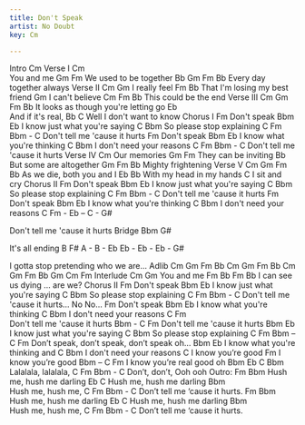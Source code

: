 ```yaml
---
title: Don't Speak
artist: No Doubt
key: Cm

---
```

Intro
 Cm
Verse I
Cm\
You and me
 Gm              Fm
We used to be together
Bb          Gm     Fm     Bb
Every day together always
Verse II
Cm           Gm
I really feel
         Fm         Bb
That I'm losing my best friend
  Gm
I can't believe
 Cm              Fm    Bb
This could be the end
Verse III
   Cm       Gm     Fm           Bb
It looks as though you're letting go
       Eb\
And if it's real,
        Bb            C
Well I don't want to know
Chorus I
Fm
Don't speak
   Bbm                    Eb
I know just what you're saying
     C            Bbm
So please stop explaining
       C                 Fm   Bbm - C
Don't tell me 'cause it hurts
Fm
Don't speak
    Bbm               Eb
I know what you're thinking
   C               Bbm
I don't need your reasons
       C                 Fm   Bbm - C
Don't tell me 'cause it hurts
Verse IV
      Cm
Our memories
Gm             Fm
They can be inviting
               Bb\
But some are altogether
Gm      Fm          Bb
Mighty frightening
Verse V
Cm    Gm   Fm           Bb
As we die, both you and I
Eb                    Bb
With my head in my hands
           C
I sit and cry
Chorus II
Fm
Don't speak
   Bbm                    Eb
I know just what you're saying
C                 Bbm
So please stop explaining
       C                 Fm   Bbm - C
Don't tell me 'cause it hurts
Fm
Don't speak
Bbm                       Eb
I know what you're thinking
C                  Bbm
I don't need your reasons
       C                 Fm - Eb – C - G#

Don't tell me 'cause it hurts
Bridge
Bbm       G#

It's all ending
          B      F#     A - B - Eb    Eb - Eb - Eb - G#

I gotta stop pretending who we are...
Adlib
Cm Gm Fm Bb
Cm Gm Fm Bb
Cm Gm Fm Bb
Gm Cm Fm
Interlude
Cm        Gm
You and me
  Fm          Bb       Fm      Bb
I can see us dying ... are we?
Chorus II
Fm
Don't speak
   Bbm                    Eb
I know just what you're saying
C                  Bbm
So please stop explaining
       C                 Fm    Bbm - C
Don't tell me 'cause it hurts… No   No…
Fm
Don't speak
Bbm                   Eb
I know what you're thinking
C                   Bbm
I don't need your reasons
          C               Fm\
Don't tell me 'cause it hurts
       Bbm - C            Fm
Don't tell me 'cause it hurts
Bbm                       Eb
I know just what you're saying
C                  Bbm
So please stop explaining
C            Fm           Bbm – C       Fm
Don’t speak, don’t speak, don’t speak   oh…
Bbm                         Eb
I know what you're thinking and
C                 Bbm
I don't need your reasons
                 C
I know you’re good
              Fm
I know you’re good
               Bbm – C  Fm
I know you’re real good oh
Bbm    Eb  C   Bbm
Lalalala, lalalala,
C      Fm     Bbm - C
Don’t, don’t, Ooh ooh
Outro:
Fm                   Bbm
Hush me, hush me darling
Eb                C
Hush me, hush me darling
Bbm\
Hush me, hush me,
         C      Fm   Bbm - C
Don’t tell me ‘cause it hurts.
Fm                   Bbm
Hush me, hush me darling
Eb                C
Hush me, hush me darling
Bbm\
Hush me, hush me,
       C                Fm    Bbm - C
Don’t tell me ‘cause it hurts.
